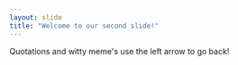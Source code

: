 ```yaml
---
layout: slide
title: "Welcome to our second slide!"
---
```

Quotations and witty meme's
use the left arrow to go back!
